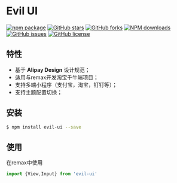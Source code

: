 

# Evil UI

[![npm package](https://img.shields.io/npm/v/evil-ui)](https://www.npmjs.com/package/evil-ui)
[![GitHub stars](https://img.shields.io/github/stars/EvStorM/evil-ui)](https://github.com/EvStorM/evil-ui/stargazers)
[![GitHub forks](https://img.shields.io/github/forks/EvStorM/evil-ui)](https://github.com/EvStorM/evil-ui/network/members)
[![NPM downloads](https://img.shields.io/npm/dm/evil-ui)](https://www.npmjs.com/package/evil-ui)
[![GitHub issues](https://img.shields.io/github/issues/EvStorM/evil-ui)](https://github.com/EvStorM/evil-ui/issues)
[![GitHub license](https://img.shields.io/github/license/EvStorM/evil-ui)](https://github.com/EvStorM/evil-ui/blob/master/LICENSE)

## 特性

- 基于 **Alipay Design** 设计规范；
- 适用与remax开发淘宝千牛端项目；
- 支持多端小程序（支付宝，淘宝，钉钉等）；
- 支持主题配置切换；
<!-- - 支持 `px` 与 `rpx`； -->

## 安装

```bash
$ npm install evil-ui --save
```


## 使用

在remax中使用

```js
import {View,Input} from 'evil-ui'
```

<!-- 
详细使用说明请参照官方文档[使用自定义组件](https://docs.alipay.com/mini/framework/use-custom-component)

